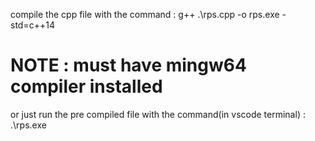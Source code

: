 compile the cpp file with the command :  g++ .\rps.cpp -o rps.exe -std=c++14
# NOTE : must have mingw64 compiler installed
or just run the pre compiled file with the command(in vscode terminal) : .\rps.exe

